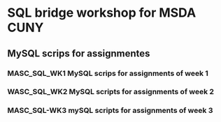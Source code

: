 # SQL bridge workshop for MSDA CUNY
## MySQL scrips for assignmentes
### MASC_SQL_WK1   MySQL scrips for assignments of week 1
### WASC_SQL_WK2   MySQL scripts for assignments of week 2
### MASC_SQL-WK3   mySQL scripts for assignments of week 3
